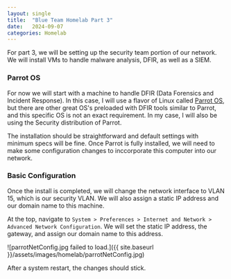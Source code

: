 ```yaml
---
layout: single
title:  "Blue Team Homelab Part 3"
date:   2024-09-07
categories: Homelab
---
```


For part 3, we will be setting up the security team portion of our network. We will install VMs to handle malware analysis, DFIR, as well as a SIEM. 

### Parrot OS
For now we will start with a machine to handle DFIR (Data Forensics and Incident Response). In this case, I will use a flavor of Linux called [Parrot OS](https://parrotsec.org/), but there are other great OS's preloaded with DFIR tools similar to Parrot, and this specific OS is not an exact requirement. In my case, I will also be using the Security distribution of Parrot.

The installation should be straightforward and default settings with minimum specs will be fine. Once Parrot is fully installed, we will need to make some configuration changes to inccorporate this computer into our network.

### Basic Configuration
Once the install is completed, we will change the network interface to VLAN 15, which is our security VLAN. We will also assign a static IP address and our domain name to this machine. 

At the top, navigate to ```System > Preferences > Internet and Network > Advanced Network Configuration```. We will set the static IP address, the gateway, and assign our domain name to this address.

![parrotNetConfig.jpg failed to load.]({{ site.baseurl }}/assets/images/homelab/parrotNetConfig.jpg)

After a system restart, the changes should stick.